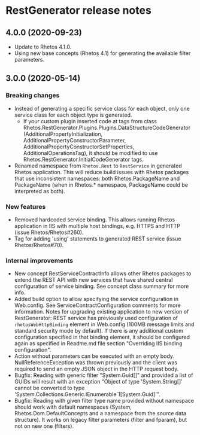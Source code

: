 # RestGenerator release notes

## 4.0.0 (2020-09-23)

* Update to Rhetos 4.1.0.
* Using new base concepts (Rhetos 4.1) for generating the available filter parameters.

## 3.0.0 (2020-05-14)

### Breaking changes

* Instead of generating a specific service class for each object, only one service class for each object type is generated.
  * If your custom plugin inserted code at tags from class Rhetos.RestGenerator.Plugins.Plugins.DataStructureCodeGenerator
    (AdditionalPropertyInitialization, AdditionalPropertyConstructorParameter, AdditionalPropertyConstructorSetProperties, AdditionalOperationsTag),
    it should be modified to use Rhetos.RestGenerator.InitialCodeGenerator tags.
* Renamed namespace from `Rhetos.Rest` to `RestService` in generated Rhetos application.
  This will reduce build issues with Rhetos packages that use inconsistent namespaces:
  both Rhetos.PackageName and PackageName (when in Rhetos.* namespace, PackageName could be interpreted as both).

### New features

* Removed hardcoded service binding. This allows running Rhetos application in IIS with multiple host bindings, e.g. HTTPS and HTTP (issue Rhetos/Rhetos#260).
* Tag for adding 'using' statements to generated REST service (issue Rhetos/Rhetos#70).

### Internal improvements

* New concept RestServiceContractInfo allows other Rhetos packages to extend the REST API with new services
  that have shared central configuration of service binding. See concept class summary for more info.
* Added build option to allow specifying the service configuration in Web.config.
  See ServiceContractConfiguration comments for more information.
  Notes for upgrading existing application to new version of RestGenerator:
  REST service has previously used configuration of `rhetosWebHttpBinding` element in Web.config (100MB message limits and standard security mode by default).
  If there is any additional custom configuration specified in that binding element,
  it should be configured again as specified in Readme.md file section "Overriding IIS binding configuration".
* Action without parameters can be executed with an empty body.
  NullReferenceException was thrown previously and the client was required to send an empty JSON object in the HTTP request body.
* Bugfix: Reading with generic filter "System.Guid[]" and provided a list of GUIDs will result with an exception
  "Object of type 'System.String[]' cannot be converted to type 'System.Collections.Generic.IEnumerable`1[System.Guid]'".
* Bugfix: Reading with given filter type name provided without namespace should work with default namespaces
  (System, Rhetos.Dom.DefaultConcepts and a namespace from the source data structure).
  It works on legacy filter parameters (filter and fparam), but not on new one (filters).
